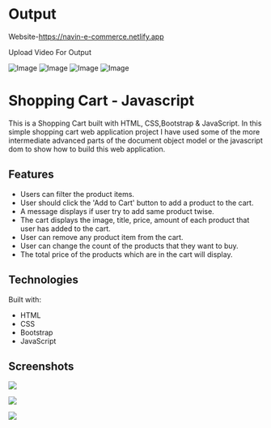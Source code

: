 # Output
  Website-https://navin-e-commerce.netlify.app
  
  Upload Video For Output


![Image](https://github.com/user-attachments/assets/bf7e5b88-039f-4fab-8f54-8bfa0c64806a)
![Image](https://github.com/user-attachments/assets/9cea5786-2450-47cf-8c8d-4746c91ade85)
![Image](https://github.com/user-attachments/assets/f9597dfd-6225-4849-8445-5c99505ca408)
  ![Image](https://github.com/user-attachments/assets/b1f6fea5-fd63-4e78-a9be-69b165c79df8)


  
# Shopping Cart - Javascript

This is a Shopping Cart built with HTML, CSS,Bootstrap & JavaScript. In this simple shopping cart web application project I have used  some of the more intermediate advanced parts of the document object model or the javascript dom to show  how to build this web application. 

## Features

- Users can filter the product items.
- User should click the 'Add to Cart' button to add a product to the cart.
- A message displays if user try to add same product twise.
- The cart displays the image, title, price, amount of each product that user has added to the cart.
- User can remove any product item from the cart.
- User can change the count of the products that they want to buy.
- The total price of the products which are in the cart will display.

## Technologies

Built with:

- HTML
- CSS
- Bootstrap
- JavaScript

## Screenshots


![](images/1.jpeg)

![](images/2.jpeg)

![](images/4.jpeg)
